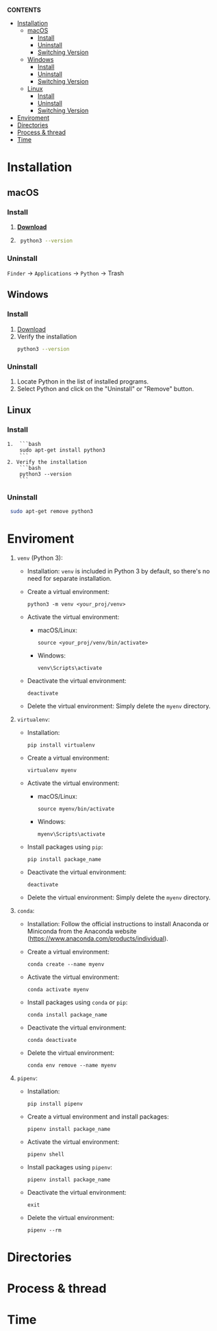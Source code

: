**CONTENTS**
- [Installation](#installation)
  - [macOS](#macos)
    - [Install](#install)
    - [Uninstall](#uninstall)
    - [Switching Version](#switching-version)
  - [Windows](#windows)
    - [Install](#install-1)
    - [Uninstall](#uninstall-1)
    - [Switching Version](#switching-version-1)
  - [Linux](#linux)
    - [Install](#install-2)
    - [Uninstall](#uninstall-2)
    - [Switching Version](#switching-version-2)
- [Enviroment](#enviroment)
- [Directories](#directories)
- [Process \& thread](#process--thread)
- [Time](#time)
  

# Installation
## macOS
### Install
  1. [**Download**](https://www.python.org/downloads/macos/)
  2. ```bash
      python3 --version
     ```
### Uninstall
  ```Finder``` -> ```Applications``` -> ```Python``` -> Trash

## Windows
### Install
   1. [Download](https://www.python.org/downloads/windows/waddawdaw)
   2. Verify the installation
        ```bash
        python3 --version
        ```
### Uninstall
   1. Locate Python in the list of installed programs.
   2. Select Python and click on the "Uninstall" or "Remove" button.

## Linux
### Install
    1.  ```bash
        sudo apt-get install python3
        ```
    2. Verify the installation
        ```bash
        python3 --version
        ```
### Uninstall
   ```bash
    sudo apt-get remove python3
   ```

# Enviroment


1. `venv` (Python 3):

   - Installation: `venv` is included in Python 3 by default, so there's no need for separate installation.

   - Create a virtual environment:
     ```
     python3 -m venv <your_proj/venv>
     ```

   - Activate the virtual environment:
     - macOS/Linux:
       ```
       source <your_proj/venv/bin/activate> 
       ```
     - Windows:
       ```
       venv\Scripts\activate 
       ```

   - Deactivate the virtual environment:
     ```
     deactivate
     ```

   - Delete the virtual environment:
     Simply delete the `myenv` directory.

2. `virtualenv`:

   - Installation:
     ```
     pip install virtualenv
     ```

   - Create a virtual environment:
     ```
     virtualenv myenv
     ```

   - Activate the virtual environment:
     - macOS/Linux:
       ```
       source myenv/bin/activate
       ```
     - Windows:
       ```
       myenv\Scripts\activate
       ```

   - Install packages using `pip`:
     ```
     pip install package_name
     ```

   - Deactivate the virtual environment:
     ```
     deactivate
     ```

   - Delete the virtual environment:
     Simply delete the `myenv` directory.

3. `conda`:

   - Installation:
     Follow the official instructions to install Anaconda or Miniconda from the Anaconda website (https://www.anaconda.com/products/individual).

   - Create a virtual environment:
     ```
     conda create --name myenv
     ```

   - Activate the virtual environment:
     ```
     conda activate myenv
     ```

   - Install packages using `conda` or `pip`:
     ```
     conda install package_name
     ```

   - Deactivate the virtual environment:
     ```
     conda deactivate
     ```

   - Delete the virtual environment:
     ```
     conda env remove --name myenv
     ```

4. `pipenv`:

   - Installation:
     ```
     pip install pipenv
     ```

   - Create a virtual environment and install packages:
     ```
     pipenv install package_name
     ```

   - Activate the virtual environment:
     ```
     pipenv shell
     ```

   - Install packages using `pipenv`:
     ```
     pipenv install package_name
     ```

   - Deactivate the virtual environment:
     ```
     exit
     ```

   - Delete the virtual environment:
     ```
     pipenv --rm
     ```

# Directories
# Process & thread
# Time

